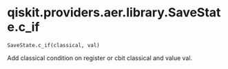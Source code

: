 # qiskit.providers.aer.library.SaveState.c\_if

`SaveState.c_if(classical, val)`

Add classical condition on register or cbit classical and value val.
